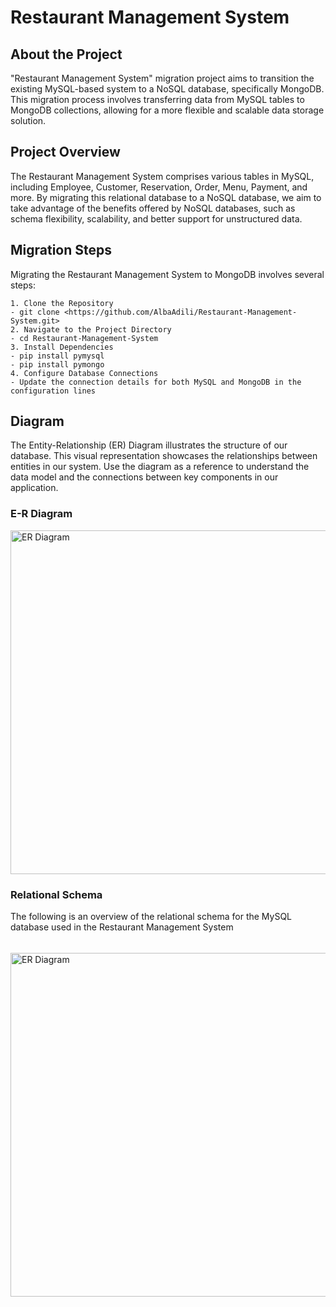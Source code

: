 # Restaurant Management System

## About the Project
"Restaurant Management System" migration project aims to transition the existing MySQL-based system to a NoSQL database, specifically MongoDB. This migration process involves transferring data from MySQL tables to MongoDB collections, allowing for a more flexible and scalable data storage solution.

## Project Overview
The Restaurant Management System comprises various tables in MySQL, including Employee, Customer, Reservation, Order, Menu, Payment, and more. By migrating this relational database to a NoSQL database, we aim to take advantage of the benefits offered by NoSQL databases, such as schema flexibility, scalability, and better support for unstructured data.

## Migration Steps
Migrating the Restaurant Management System to MongoDB involves several steps:
``` 
1. Clone the Repository 
- git clone <https://github.com/AlbaAdili/Restaurant-Management-System.git>
2. Navigate to the Project Directory
- cd Restaurant-Management-System
3. Install Dependencies
- pip install pymysql
- pip install pymongo
4. Configure Database Connections
- Update the connection details for both MySQL and MongoDB in the configuration lines
```
## Diagram
The Entity-Relationship (ER) Diagram illustrates the structure of our database. This visual representation showcases the relationships between entities in our system. Use the diagram as a reference to understand the data model and the connections between key components in our application. 
### E-R Diagram
<img alt="ER Diagram" src="C:\Users\albaa\Desktop\E-R-Diagram.jpg" width="700" height="550"/>

### Relational Schema
The following is an overview of the relational schema for the MySQL database used in the Restaurant Management System
######
<img alt="ER Diagram" height="550" src="C:\Users\albaa\Desktop\Relational Schema.jpg" width="700"/>

